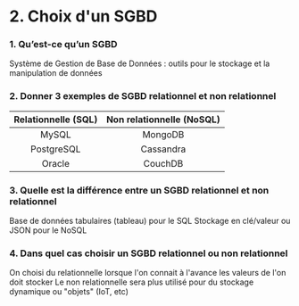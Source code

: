 # 2. Choix d'un SGBD


### 1. Qu’est-ce qu’un SGBD

Système de Gestion de Base de Données : outils pour le stockage et la manipulation de données


### 2. Donner 3 exemples de SGBD relationnel et non relationnel

Relationnelle (SQL) | Non relationnelle (NoSQL)
:---:|:---:
MySQL | MongoDB
PostgreSQL | Cassandra
Oracle | CouchDB


### 3. Quelle est la différence entre un SGBD relationnel et non relationnel

Base de données tabulaires (tableau) pour le SQL
Stockage en clé/valeur ou JSON pour le NoSQL


### 4. Dans quel cas choisir un SGBD relationnel ou non relationnel

On choisi du relationnelle lorsque l'on connait à l'avance les valeurs de l'on doit stocker
Le non relationnelle sera plus utilisé pour du stockage dynamique ou "objets" (IoT, etc)
